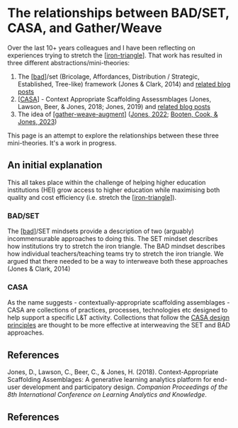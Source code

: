 <!--
 Copyright (C) 2023 David Jones
 
 This file is part of memex.
 
 memex is free software: you can redistribute it and/or modify
 it under the terms of the GNU General Public License as published by
 the Free Software Foundation, either version 3 of the License, or
 (at your option) any later version.
 
 memex is distributed in the hope that it will be useful,
 but WITHOUT ANY WARRANTY; without even the implied warranty of
 MERCHANTABILITY or FITNESS FOR A PARTICULAR PURPOSE.  See the
 GNU General Public License for more details.
 
 You should have received a copy of the GNU General Public License
 along with memex.  If not, see <http://www.gnu.org/licenses/>.
-->

# The relationships between BAD/SET, CASA, and Gather/Weave

Over the last 10+ years colleagues and I have been reflecting on experiences trying to stretch the [[iron-triangle]]. That work has resulted in three different abstractions/mini-theories:

1. The [[bad]]/set (Bricolage, Affordances, Distribution / Strategic, Established, Tree-like) framework (Jones & Clark, 2014) and [related blog posts](https://djon.es/blog/category/bad/)
2. [[CASA]] - Context Appropriate Scaffolding Assessmblages (Jones, Lawson, Beer, & Jones, 2018; Jones, 2019) and [related blog posts](https://djon.es/blog/category/casa/)
3. The idea of [[gather-weave-augment]] ([Jones, 2022](https://djon.es/blog/2022/10/10/orchestrating-entangled-relations-to-stretch-the-iron-triangle-observations-from-an-lms-migration/#poster); [Booten, Cook, & Jones, 2023](https://djon.es/blog/2023/02/09/gathers-weavers-and-augmenters-three-principles-for-dynamic-and-sustainable-delivery-of-quality-learning-and-teaching/))

This page is an attempt to explore the relationships between these three mini-theories.  It's a work in progress.

## An initial explanation 

This all takes place within the challenge of helping higher education institutions (HEI) grow access to higher education while maximising both quality and cost efficiency (i.e. stretch the [[iron-triangle]]).

### BAD/SET

The [[bad]]/SET mindsets provide a description of two (arguably) incommensurable approaches to doing this. The SET mindset describes how institutions try to stretch the iron triangle. The BAD mindset describes how individual teachers/teaching teams try to stretch the iron triangle. We argued that there needed to be a way to interweave both these approaches (Jones & Clark, 2014)

### CASA 

As the name suggests - contextually-appropriate scaffolding assemblages - CASA are collections of practices, processes, technologies etc designed to help support a specific L&T activity. Collections that follow the [CASA design principles](https://djon.es/blog/2019/08/08/exploring-knowledge-reuse-in-design-for-digital-learning-tweaks-h5p-constructive-templates-and-casa/#initial-design-principles-adr-stage-4) are thought to be more effective at interweaving the SET and BAD approaches.





## References 

Jones, D., Lawson, C., Beer, C., & Jones, H. (2018). Context-Appropriate Scaffolding Assemblages: A generative learning analytics platform for end-user development and participatory design. *Companion Proceedings of the 8th International Conference on Learning Analytics and Knowledge*.




## References

[//begin]: # "Autogenerated link references for markdown compatibility"
[iron-triangle]: ../Design/iron-triangle "Iron Triangle"
[bad]: bad "BAD - Bricolage Affordances Distribution"
[CASA]: casa "Contextually Appropriate Scaffolding Assemblages (CASA)"
[gather-weave-augment]: ../Design/gather-weave-augment "Gather, Weave, and Augment"
[//end]: # "Autogenerated link references"